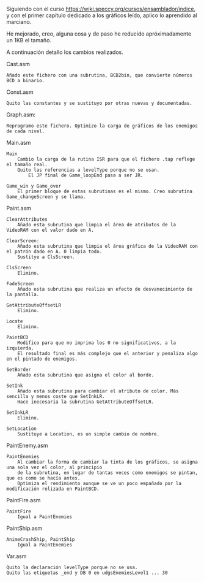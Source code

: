 Siguiendo con el curso https://wiki.speccy.org/cursos/ensamblador/indice, y con el primer capítulo
dedicado a los gráficos leído, aplico lo aprendido al marciano.

He mejorado, creo, alguna cosa y de paso he reducido apróximadamente un 1KB el tamaño.

A continuación detallo los cambios realizados.

Cast.asm

	Añado este fichero con una subrutina, BCD2bin, que convierte números BCD a binario.

Const.asm

	Quito las constantes y se sustituyo por otras nuevas y documentadas.

Graph.asm:

	Reprogramo este fichero. Optimizo la carga de gráficos de los enemigos de cada nivel.
	
Main.asm

	Main
		Cambio la carga de la rutina ISR para que el fichero .tap reflege el tamaño real.
		Quito las referencias a levelType porque no se usan.
			El JP final de Game_loopEnd pasa a ser JR.
			
	Game_win y Game_over
		El primer bloque de estas subrutinas es el mismo. Creo subrutina Game_changeScreen y se llama.
	
Paint.asm

	ClearAttributes
		Añado esta subrutina que limpia el área de atributos de la VideoRAM con el valor dado en A.
		
	ClearScreen:
		Añado esta subrutina que limpia el área gráfica de la VideoRAM con el patrón dado en A. 0 limpia todo.
		Sustitye a ClsScreen.
		
	ClsScreen
		Elimino.
		
	FadeScreen
		Añado esta subrutina que realiza un efecto de desvanecimiento de la pantalla.
		
	GetAttributeOffsetLR
		Elimino.
		
	Locate
		Elimino.
		
	PaintBCD
		Modifico para que no imprima los 0 no significativos, a la izquierda.
		El resultado final es más complejo que el anterior y penaliza algo en el pintado de enemigos.
		
	SetBorder
		Añado esta subrutina que asigna el color al borde.
		
	SetInk
		Añado esta subrutina para cambiar el atributo de color. Más sencilla y menos coste que SetInkLR.
		Hace inecesaria la subrutina GetAttributeOffsetLR.
		
	SetInkLR
		Elimino.
		
	SetLocation
		Sustituye a Location, es un simple cambio de nombre.
		
		
PaintEnemy.asm

	PaintEnemies
		Al cambiar la forma de cambiar la tinta de los gráficos, se asigna una sola vez el color, al principio
		de la subrutina, en lugar de tantas veces como enemigos se pintan, que es como se hacía antes.
		Optimiza el rendimiento aunque se ve un poco empañado por la modificación relizada en PaintBCD.
		
PaintFire.asm

	PaintFire
		Igual a PaintEnemies
		
PaintShip.asm

	AnimeCrashShip, PaintShip
		Igual a PaintEnemies
		
Var.asm

	Quito la declaración levelType porque no se usa.
	Quito las etiquetas _end y DB 0 en udgsEnemiesLevel1 ... 30

